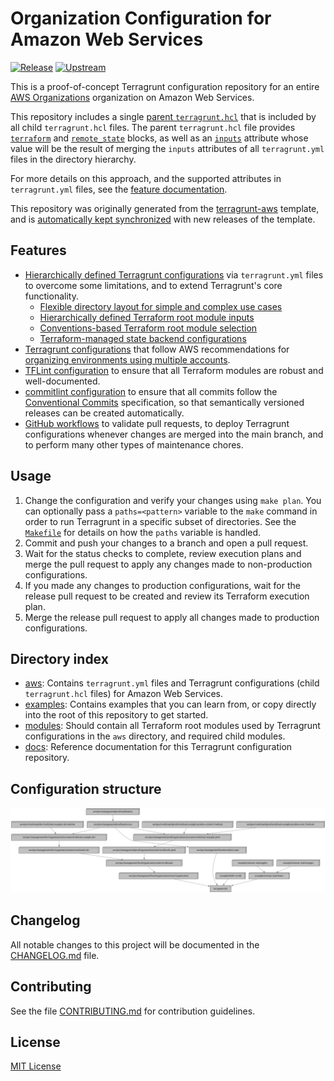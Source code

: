 # Organization Configuration for Amazon Web Services
[![Release](https://github.com/growit-io/terragrunt-aws-poc/actions/workflows/release.yml/badge.svg)](https://github.com/growit-io/terragrunt-aws-poc/actions/workflows/release.yml)
[![Upstream](https://github.com/growit-io/terragrunt-aws-poc/actions/workflows/upstream.yml/badge.svg)](https://github.com/growit-io/terragrunt-aws-poc/actions/workflows/upstream.yml)

This is a proof-of-concept Terragrunt configuration repository for an entire
[AWS Organizations](https://aws.amazon.com/organizations/)
organization on Amazon Web Services.

This repository includes a single [parent `terragrunt.hcl`](terragrunt.hcl) that
is included by all child `terragrunt.hcl` files. The parent `terragrunt.hcl`
file provides
[`terraform`](https://terragrunt.gruntwork.io/docs/reference/config-blocks-and-attributes/#terraform)
and
[`remote_state`](https://terragrunt.gruntwork.io/docs/reference/config-blocks-and-attributes/#remote_state)
blocks, as well as an
[`inputs`](https://terragrunt.gruntwork.io/docs/reference/config-blocks-and-attributes/#inputs)
attribute whose value will be the result of merging the `inputs` attributes of
all `terragrunt.yml` files in the directory hierarchy.

For more details on this approach, and the supported attributes in
`terragrunt.yml` files, see the
[feature documentation](docs/terragrunt/README.md).

This repository was originally generated from the
[terragrunt-aws](https://github.com/growit-io/terragrunt-aws) template, and is
[automatically kept synchronized](.github/workflows) with new releases of the
template.

## Features

- [Hierarchically defined Terragrunt configurations](docs/terragrunt/README.md)
  via `terragrunt.yml` files to overcome some limitations, and to extend
  Terragrunt's core functionality.
  - [Flexible directory layout for simple and complex use cases](docs/terragrunt/README.md#the-layer-attribute)
  - [Hierarchically defined Terraform root module inputs](docs/terragrunt/README.md#the-inputs-attribute)
  - [Conventions-based Terraform root module selection](docs/terragrunt/README.md#the-terraform-attribute)
  - [Terraform-managed state backend configurations](docs/terragrunt/README.md#the-remote_state-attribute)
- [Terragrunt configurations](aws/poc) that follow AWS recommendations for
  [organizing environments using multiple accounts](https://docs.aws.amazon.com/whitepapers/latest/organizing-your-aws-environment/organizing-your-aws-environment.html).
- [TFLint configuration](.tflint.hcl) to ensure that all Terraform modules are
  robust and well-documented.
- [commitlint configuration](commitlint.config.js) to ensure that all commits
  follow the [Conventional Commits](https://www.conventionalcommits.org/)
  specification, so that semantically versioned releases can be created
  automatically.
- [GitHub workflows](.github/workflows) to validate pull requests, to deploy
  Terragrunt configurations whenever changes are merged into the main branch,
  and to perform many other types of maintenance chores.

## Usage

1. Change the configuration and verify your changes using `make plan`. You can
   optionally pass a `paths=<pattern>` variable to the `make` command in order
   to run Terragrunt in a specific subset of directories. See the
   [`Makefile`](Makefile) for details on how the `paths` variable is handled.
2. Commit and push your changes to a branch and open a pull request.
3. Wait for the status checks to complete, review execution plans and merge
   the pull request to apply any changes made to non-production configurations.
4. If you made any changes to production configurations, wait for the release
   pull request to be created and review its Terraform execution plan.
5. Merge the release pull request to apply all changes made to production
   configurations.

## Directory index

- [aws](aws): Contains `terragrunt.yml` files and Terragrunt configurations
  (child `terragrunt.hcl` files) for Amazon Web Services.
- [examples](examples): Contains examples that you can learn from, or copy
  directly into the root of this repository to get started.
- [modules](modules): Should contain all Terraform root modules used by
  Terragrunt configurations in the `aws` directory, and required child modules.
- [docs](docs): Reference documentation for this Terragrunt configuration
  repository.

## Configuration structure

![Dependency graph](graph.svg)

## Changelog

All notable changes to this project will be documented in the
[CHANGELOG.md](CHANGELOG.md) file.

## Contributing

See the file [CONTRIBUTING.md](CONTRIBUTING.md) for contribution guidelines.

## License

[MIT License](LICENSE)

